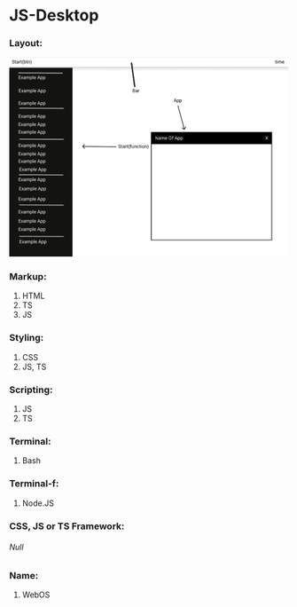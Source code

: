 # JS-Desktop

### Layout:
<img src="https://github.com/Johnson-Berisha/JS-Desktop/blob/main/images/img1.png?raw=true">

### Markup:
1. HTML
2. TS
3. JS

### Styling:
1. CSS
2. JS, TS

### Scripting:
1. JS
2. TS

### Terminal:
1. Bash

### Terminal-f:
1. Node.JS

### CSS, JS or TS Framework:
###### Null

### Name:
1. WebOS
